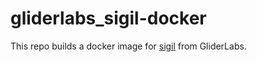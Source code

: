 # gliderlabs_sigil-docker

This repo builds a docker image for [sigil](https://github.com/gliderlabs/sigil) from GliderLabs.
